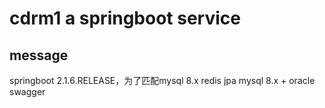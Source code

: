 # cdrm1 a springboot service
## message
springboot 2.1.6.RELEASE，为了匹配mysql 8.x
redis
jpa
mysql 8.x + oracle
swagger
